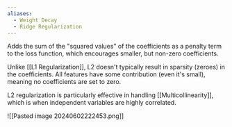 ```yaml
---
aliases:
  - Weight Decay
  - Ridge Regularization
---
```

Adds the sum of the "squared values" of the coefficients as a penalty term to the loss function, which encourages smaller, but non-zero coefficients.

Unlike [[L1 Regularization]], L2 doesn't typically result in sparsity (zeroes) in the coefficients. All features have some contribution (even it's small), meaning no coefficients are set to zero.

L2 regularization is particularly effective in handling [[Multicollinearity]], which is when independent variables are highly correlated.

![[Pasted image 20240602222453.png]]